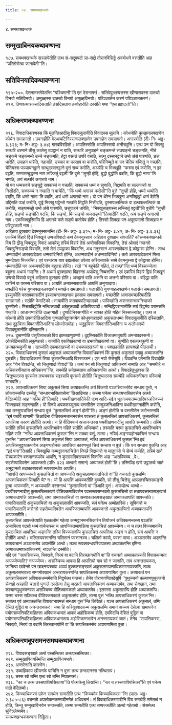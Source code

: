 ```yaml
---
title: ०४. समथक्खन्धकं

---
```

४. समथक्खन्धकं  


## सम्मुखाविनयकथावण्णना

१८७. समथक्खन्धके सञ्ञापेतीति एत्थ सं-सद्दूपपदो ञा-सद्दो तोसनविसिट्ठे अवबोधने वत्ततीति आह ‘‘परितोसेत्वा जानापेती’’ति।  


## सतिविनयादिकथावण्णना

१९५-२००. देसनामत्तमेवेतन्ति ‘‘पञ्चिमानी’’ति एतं देसनामत्तं। सतिवेपुल्लप्पत्तस्स खीणासवस्स दातब्बो विनयो सतिविनयो। अमूळ्हस्स दातब्बो विनयो अमूळ्हविनयो। पटिञ्ञातेन करणं पटिञ्ञातकरणं।  
२१२. तिणवत्थारकसदिसत्ताति तंसदिसताय तब्बोहारोति दस्सेति यथा ‘‘एस ब्रह्मदत्तो’’ति।  


## अधिकरणकथावण्णना

२१६. विवादाधिकरणस्स किं मूलन्तिआदीसु विवादमूलानीति विवादस्स मूलानि। कोधनोति कुज्झनलक्खणेन कोधेन समन्नागतो। उपनाहीति वेरअप्पटिनिस्सग्गलक्खणेन उपनाहेन समन्नागतो। अगारवोति (दी॰ नि॰ अट्ठ॰ ३.३२३; म॰ नि॰ अट्ठ॰ ३.४४) गारवविरहितो। अप्पतिस्सोति अप्पतिस्सयो अनीचवुत्ति। एत्थ पन यो भिक्खु सत्थरि धरमाने तीसु कालेसु उपट्ठानं न याति, सत्थरि अनुपाहने चङ्कमन्ते सउपाहनो चङ्कमति, नीचे चङ्कमे चङ्कमन्ते उच्चे चङ्कमति, हेट्ठा वसन्ते उपरि वसति, सत्थु दस्सनट्ठाने उभो अंसे पारुपति, छत्तं धारेति, उपाहनं धारेति, नहायति, उच्चारं वा पस्सावं वा करोति, परिनिब्बुते वा पन चेतियं वन्दितुं न गच्छति, चेतियस्स पञ्ञायनट्ठाने सत्थुदस्सनट्ठाने वुत्तं सब्बं करोति, अञ्ञेहि च भिक्खूहि ‘‘कस्मा एवं करोसि, न इदं वट्टति, सम्मासम्बुद्धस्स नाम लज्जितुं वट्टती’’ति वुत्ते ‘‘तुण्ही होहि, बुद्धो बुद्धोति वदसि, किं बुद्धो नामा’’ति भणति, अयं सत्थरि अगारवो नाम।  
यो पन धम्मसवने सङ्घुट्ठे सक्कच्चं न गच्छति, सक्कच्चं धम्मं न सुणाति, निद्दायति वा सल्लपन्तो वा निसीदति, सक्कच्चं न गण्हाति न वाचेति, ‘‘किं धम्मे अगारवं करोसी’’ति वुत्ते ‘‘तुण्ही होहि, धम्मो धम्मोति वदसि, किं धम्मो नामा’’ति वदति, अयं धम्मे अगारवो नाम। यो पन थेरेन भिक्खुना अनज्झिट्ठो धम्मं देसेति उद्दिसति पञ्हं कथेति, वुड्ढे भिक्खू घट्टेन्तो गच्छति तिट्ठति निसीदति, दुस्सपल्लत्थिकं वा हत्थपल्लत्थिकं वा करोति, सङ्घमज्झे उभो अंसे पारुपति, छत्तुपाहनं धारेति, ‘‘भिक्खुसङ्घस्स लज्जितुं वट्टती’’ति वुत्तेपि ‘‘तुण्ही होहि, सङ्घो सङ्घोति वदसि, किं सङ्घो, मिगसङ्घो अजसङ्घो’’तिआदीनि वदति, अयं सङ्घे अगारवो नाम। एकभिक्खुस्मिम्पि हि अगारवे कते सङ्घे कतोयेव होति। तिस्सो सिक्खा पन अपूरयमानो सिक्खाय न परिपूरकारी नाम।  
अहिताय दुक्खाय देवमनुस्सानन्ति (दी॰ नि॰ अट्ठ॰ ३.३२५; म॰ नि॰ अट्ठ॰ ३.४२; अ॰ नि॰ अट्ठ॰ ३.६.३६) एकस्मिं विहारे द्विन्नं भिक्खूनं उप्पन्नविवादो कथं देवमनुस्सानं अहिताय दुक्खाय संवत्तति? कोसम्बकक्खन्धके विय हि द्वीसु भिक्खूसु विवादं आपन्नेसु तस्मिं विहारे तेसं अन्तेवासिका विवदन्ति, तेसं ओवादं गण्हन्तो भिक्खुनिसङ्घो विवदति, ततो तेसं उपट्ठाका विवदन्ति, अथ मनुस्सानं आरक्खदेवता द्वे कोट्ठासा होन्ति। तत्थ धम्मवादीनं आरक्खदेवता धम्मवादिनियो होन्ति, अधम्मवादीनं अधम्मवादिनियो। ततो आरक्खदेवतानं मित्ता भुम्मदेवता भिज्जन्ति। एवं परम्पराय याव ब्रह्मलोका ठपेत्वा अरियसावके सब्बे देवमनुस्सा द्वे कोट्ठासा होन्ति। धम्मवादीहि पन अधम्मवादिनोव बहुतरा होन्ति। ततो ‘‘यं बहुकेहि गहितं, तं तच्छ’’न्ति धम्मं विस्सज्जेत्वा बहुतरा अधम्मं गण्हन्ति। ते अधम्मं पुरक्खत्वा विहरन्ता अपायेसु निब्बत्तन्ति। एवं एकस्मिं विहारे द्विन्नं भिक्खूनं उप्पन्नो विवादो बहूनं अहिताय दुक्खाय होति। अज्झत्तं वाति अत्तनि वा अत्तनो परिसाय वा। बहिद्धा वाति परस्मिं वा परस्स परिसाय वा। आयतिं अनवस्सवायाति आयतिं अनुप्पादाय।  
मक्खीति परेसं गुणमक्खनलक्खणेन मक्खेन समन्नागतो। पळासीति युगग्गाहलक्खणेन पळासेन समन्नागतो। इस्सुकीति परसक्कारादीनं इस्सायनलक्खणाय इस्साय समन्नागतो। मच्छरीति आवासमच्छरियादीहि समन्नागतो। सठोति केराटिको। मायावीति कतपापपटिच्छादको। पापिच्छोति असन्तसम्भावनिच्छको दुस्सीलो। मिच्छादिट्ठीति नत्थिकवादी अहेतुकवादी अकिरियवादी। सन्दिट्ठिपरामासीति सयं दिट्ठमेव परामसति गण्हाति। आधानग्गाहीति दळ्हग्गाही। दुप्पटिनिस्सग्गीति न सक्का होति गहितं निस्सज्जापेतुं। एत्थ च कोधनो होति उपनाहीतिआदिना पुग्गलाधिट्ठाननयेन कोधूपनाहादयो अकुसलधम्मा विवादमूलानीति दस्सितानि, तथा दुट्ठचित्ता विवदन्तीतिआदिना लोभदोसमोहा। अदुट्ठचित्ता विवदन्तीतिआदिना च अलोभादयो विवादमूलानीति दस्सितानि।  
२१७. दुब्बण्णोति पंसुपिसाचको विय झामखाणुवण्णो। दुद्दस्सिकोति विजातमातुयापि अमनापदस्सनो। ओकोटिमकोति लकुण्डको। काणोति एकक्खिकाणो वा उभयक्खिकाणो वा। कुणीति एकहत्थकुणी वा उभयहत्थकुणी वा। खञ्जोति एकपादखञ्जो वा उभयपादखञ्जो वा। पक्खहतोति हतपक्खो पीठसप्पी।  
२२०. विवादाधिकरणं कुसलं अकुसलं अब्याकतन्ति विवादाधिकरणं किं कुसलं अकुसलं उदाहु अब्याकतन्ति पुच्छति। विवादाधिकरणं सिया कुसलन्तिआदि विस्सज्जनं। एस नयो सेसेसुपि। विवदन्ति एतेनाति विवादोति आह ‘‘येन विवदन्ति, सो चित्तुप्पादो विवादो’’ति। कथं पन सो चित्तुप्पादो अधिकरणं नामाति आह ‘‘समथेहि च अधिकरणीयताय अधिकरण’’न्ति, समथेहि समेतब्बताय अधिकरणन्ति अत्थो। विवादहेतुभूतस्स हि चित्तुप्पादस्स वूपसमेन तप्पभवस्स सद्दस्सपि वूपसमो होतीति चित्तुप्पादस्स समथेहि अधिकरणीयता परियायो सम्भवति।  
२२२. आपत्ताधिकरणं सिया अकुसलं सिया अब्याकतन्ति अयं विकप्पो पञ्ञत्तिवज्जंयेव सन्धाय वुत्तो, न लोकवज्जन्ति दस्सेतुं ‘‘सन्धायभासितवसेना’’तिआदिमाह। कस्मा पनेत्थ सन्धायभासितवसेन अत्थो वेदितब्बोति आह ‘‘यस्मिं ही’’तिआदि। पथवीखणनादिकेति एत्थ आदि-सद्देन भूतगामपातब्यतादिपञ्ञत्तिवज्जं सिक्खापदं सङ्गण्हाति। यो विनये अपकतञ्ञुताय वत्तसीसेन सम्मुञ्जनिआदिना पथवीखणनादीनि करोति, तदा तस्सुप्पन्नचित्तं सन्धाय वुत्तं ‘‘कुसलचित्तं अङ्गं होती’’ति। अङ्गं होतीति च वत्तसीसेन करोन्तस्सपि ‘‘इमं पथविं खणामी’’तिआदिना वीतिक्कमजाननवसेन पवत्तत्ता तं कुसलचित्तं आपत्ताधिकरणं, कुसलचित्तं आपत्तिया कारणं होतीति अत्थो। न हि वीतिक्कमं अजानन्तस्स पथवीखणनादीसु आपत्ति सम्भवति। तस्मिं सतीति तस्मिं कुसलचित्ते आपत्तिभावेन गहिते सतीति अधिप्पायो। तस्माति यस्मा कुसलचित्ते आपत्तिभावेन गहिते सति ‘‘नत्थि आपत्ताधिकरणं कुसल’’न्ति न सक्का वत्तुं, तस्मा। नयिदं अङ्गप्पहोनकचित्तं सन्धाय वुत्तन्ति ‘‘आपत्ताधिकरणं सिया अकुसलं सिया अब्याकतं, नत्थि आपत्ताधिकरणं कुसल’’न्ति इदं आपत्तिसमुट्ठापकभावेन अङ्गप्पहोनकं आपत्तिया कारणभूतं चित्तं सन्धाय न वुत्तं। किं पन सन्धाय वुत्तन्ति आह ‘‘इदं पना’’तिआदि। भिक्खुम्हि कम्मट्ठानगतचित्तेन निपन्ने निद्दायन्ते वा मातुगामो चे सेय्यं कप्पेति, तस्मिं खणे सेय्याकारेन वत्तमानरूपमेव आपत्ति, न कुसलादिवसप्पवत्तं चित्तन्ति आह ‘‘असञ्चिच्च…पे॰… सहसेय्यादिवसेन आपज्जतो (परि॰ ३२३ अत्थतो समानं) अब्याकतं होती’’ति। तस्मिञ्हि खणे उट्ठातब्बे जाते अनुट्ठानतो तदाकारपवत्तो रूपक्खन्धोव आपत्ति।  
‘‘आपत्तिं आपज्जन्तो कुसलचित्तो वा आपज्जति अकुसलाब्याकतचित्तो वा’’ति वचनतो कुसलम्पि आपत्ताधिकरणं सियाति चे? न। यो हि आपत्तिं आपज्जतीति वुच्चति, सो तीसु चित्तेसु अञ्ञतरचित्तसमङ्गी हुत्वा आपज्जति, न अञ्ञथाति दस्सनत्थं ‘‘कुसलचित्तो वा’’तिआदि वुत्तं। अयञ्हेत्थ अत्थो – पथवीखणनादीसु कुसलचित्तक्खणे वीतिक्कमादिवसेन पवत्तरूपसम्भवतो कुसलचित्तो वा तथापवत्तरूपसङ्खातं अब्याकतापत्तिं आपज्जति, तथा अब्याकतचित्तो वा अब्याकतरूपसङ्खातं अब्याकतापत्तिं आपज्जति। पाणातिपातादिं अकुसलचित्तो वा अकुसलापत्तिं आपज्जति, रूपं पनेत्थ अब्बोहारिकं। सुपिनन्ते च पाणातिपातादिं करोन्तो सहसेय्यादिवसेन आपज्जितब्बापत्तिं आपज्जन्तो अकुसलचित्तो अब्याकतापत्तिं आपज्जतीति।  
कुसलचित्तं आपज्जेय्याति एळकलोमं गहेत्वा कम्मट्ठानमनसिकारेन तियोजनं अतिक्कमन्तस्स पञ्ञत्तिं अजानित्वा पदसो धम्मं वाचेन्तस्स च आपज्जितब्बापत्तिया कुसलचित्तं आपज्जेय्य। न च तत्थ विज्जमानम्पि कुसलचित्तं आपत्तिया अङ्गन्ति तस्मिं विज्जमानम्पि कुसलचित्तं आपत्तिया अङ्गं न होति, सयं आपत्ति न होतीति अत्थो। चलितप्पवत्तानन्ति चलितानं पवत्तानञ्च। चलितो कायो, पवत्ता वाचा। अञ्ञतरमेव अङ्गन्ति कायवाचानं अञ्ञतरमेव आपत्तीति अत्थो। तञ्च रूपक्खन्धपरियापन्नत्ता अब्याकतन्ति इमिना अब्याकतमापत्ताधिकरणं, नाञ्ञन्ति दस्सेति।  
यदि एवं ‘‘सापत्तिकस्स, भिक्खवे, निरयं वा वदामि तिरच्छानयोनिं वा’’ति वचनतो अब्याकतस्सपि विपाकधम्मता आपज्जेय्याति? नापज्जेय्य। असञ्चिच्च आपन्ना हि आपत्तियो याव सो न जानाति, ताव अनन्तरायकरा, जानित्वा छादेन्तो पन छादनप्पच्चया अञ्ञं दुक्कटसङ्खातं अकुसलमापत्ताधिकरणमापज्जति, तञ्च अकुसलसभावत्ता सग्गमोक्खानं अन्तरायकरणन्ति सापत्तिकस्स अपायगामिता वुत्ता। अब्याकतं पन आपत्ताधिकरणं अविपाकधम्ममेवाति निट्ठमेत्थ गन्तब्बं। तेनेव पोराणगण्ठिपदेसुपि ‘‘पुथुज्जनो कल्याणपुथुज्जनो सेक्खो अरहाति चत्तारो पुग्गले दस्सेत्वा तेसु अरहतो आपत्ताधिकरणं अब्याकतमेव, तथा सेक्खानं, तथा कल्याणपुथुज्जनस्स असञ्चिच्च वीतिक्कमकाले अब्याकतमेव। इतरस्स अकुसलम्पि होति अब्याकतम्पि। यस्मा चस्स सञ्चिच्च वीतिक्कमकाले अकुसलमेव होति, तस्मा वुत्तं ‘नत्थि आपत्ताधिकरणं कुसल’न्ति। सब्बत्थ एवं अब्याकतन्ति विपाकाभावमत्तं सन्धाय वुत्त’’न्ति लिखितं। यञ्च आपत्ताधिकरणं अकुसलं, तम्पि देसितं वुट्ठितं वा अनन्तरायकरं। यथा हि अरियूपवादकम्मं अकुसलम्पि समानं अच्चयं देसेत्वा खमापनेन पयोगसम्पत्तिपटिबाहितत्ता अविपाकधम्मतं आपन्नं अहोसिकम्मं होति, एवमिदम्पि देसितं वुट्ठितं वा पयोगसम्पत्तिपटिबाहितत्ता अविपाकधम्मताय अहोसिकम्मभावेन अनन्तरायकरं जातं। तेनेव ‘‘सापत्तिकस्स, भिक्खवे, निरयं वा वदामि तिरच्छानयोनिं वा’’ति सापत्तिकस्सेव अपायगामिता वुत्ता।  


## अधिकरणवूपसमनसमथकथावण्णना

२२८. विवादसङ्खाते अत्थे पच्चत्थिका अत्थपच्चत्थिका।  
२२९. सम्मुखाविनयस्मिन्ति सम्मुखाविनयभावे।  
२३०. अन्तरेनाति कारणेन।  
२३१. उब्बाहिकाय खीयनके पाचित्ति न वुत्ता तत्थ छन्ददानस्स नत्थिताय।  
२३६. तस्स खो तन्ति एत्थ खो तन्ति निपातमत्तं।  
२३८. ‘‘का च तत्थ तस्सपापियसिकाया’’ति पोत्थकेसु लिखन्ति। ‘‘का च तस्सपापियसिका’’ति एवं पनेत्थ पाठो वेदितब्बो।  
२४२. किच्चाधिकरणं एकेन समथेन सम्मतीति एत्थ ‘‘किच्चमेव किच्चाधिकरण’’न्ति (पारा॰ अट्ठ॰ २.३८५-८६) वचनतो अपलोकनकम्मादीनमेतं अधिवचनं। तं विवादाधिकरणादीनि विय समथेहि समेतब्बं न होति, किन्तु सम्मुखाविनयेन सम्पज्जति, तस्मा सम्मतीति एत्थ सम्पज्जतीति अत्थो गहेतब्बो। सेसमेत्थ सुविञ्ञेय्यमेव।  
समथक्खन्धकवण्णना निट्ठिता।  